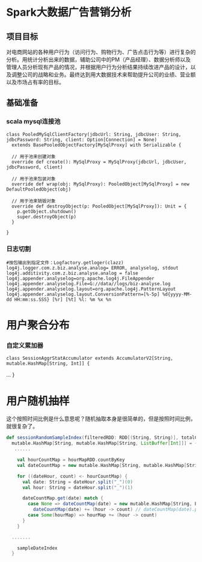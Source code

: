 # Spark大数据广告营销分析
## 项目目标
对电商网站的各种用户行为（访问行为、购物行为、广告点击行为等）进行复杂的分析。用统计分析出来的数据，辅助公司中的PM（产品经理）、数据分析师以及管理人员分析现有产品的情况，并根据用户行为分析结果持续改进产品的设计，以及调整公司的战略和业务。最终达到用大数据技术来帮助提升公司的业绩、营业额以及市场占有率的目标。


## 基础准备
### scala mysql连接池
    class PooledMySqlClientFactory(jdbcUrl: String, jdbcUser: String, jdbcPassword: String, client: Option[Connection] = None)
      extends BasePooledObjectFactory[MySqlProxy] with Serializable {
    
      // 用于池来创建对象
      override def create(): MySqlProxy = MySqlProxy(jdbcUrl, jdbcUser, jdbcPassword, client)
    
      // 用于池来包装对象
      override def wrap(obj: MySqlProxy): PooledObject[MySqlProxy] = new DefaultPooledObject(obj)
    
      // 用于池来销毁对象
      override def destroyObject(p: PooledObject[MySqlProxy]): Unit = {
        p.getObject.shutdown()
        super.destroyObject(p)
      }
    
    }
### 日志切割
    #按包输出到指定文件：Logfactory.getloger(clazz)
    log4j.logger.com.z.biz.analyse.analog= ERROR, analyselog, stdout
    log4j.additivity.com.z.biz.analyse.analog = false
    log4j.appender.analyselog=org.apache.log4j.FileAppender
    log4j.appender.analyselog.File=G://data//logs/biz-analyse.log
    log4j.appender.analyselog.layout=org.apache.log4j.PatternLayout
    log4j.appender.analyselog.layout.ConversionPattern=[%-5p] %d{yyyy-MM-dd HH:mm:ss.SSS} [%r] [%t] %l: %m %x %n
    
# 用户聚合分布
### 自定义累加器

    class SessionAggrStatAccumulator extends AccumulatorV2[String, mutable.HashMap[String, Int]] {
...
    }
# 用户随机抽样
这个按照时间比例是什么意思呢？随机抽取本身是很简单的，但是按照时间比例，就很复杂了。
```scala
def sessionRandomSampleIndex(filteredRDD: RDD[(String, String)], totalCount: Int):
  mutable.HashMap[String, mutable.HashMap[String, ListBuffer[Int]]] = {
   ......

    val hourCountMap = hourMapRDD.countByKey
    val dateCountMap = new mutable.HashMap[String, mutable.HashMap[String, Long]]()

    for ((dateHour, count) <- hourCountMap) {
      val date: String = dateHour.split("_")(0)
      val hour: String = dateHour.split("_")(1)

      dateCountMap.get(date) match {
        case None => dateCountMap(date) = new mutable.HashMap[String, Long]()
          dateCountMap(date) += (hour -> count) // dateCountMap(date).put(hour, count)
        case Some(hourMap) => hourMap += (hour -> count)
      }
    }

  .......

    sampleDateIndex
  }
```
